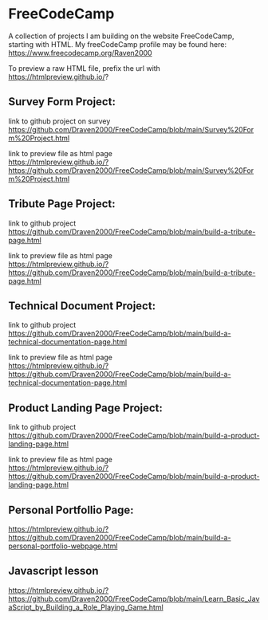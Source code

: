 # FreeCodeCamp
A collection of projects I am building on the website FreeCodeCamp, starting with HTML.
My freeCodeCamp profile may be found here:
https://www.freecodecamp.org/Raven2000 

To preview a raw HTML file, prefix the url with<br>
https://htmlpreview.github.io/? 

Survey Form Project:
---

link to github project on survey<br>
https://github.com/Draven2000/FreeCodeCamp/blob/main/Survey%20Form%20Project.html

link to preview file as html page <br>
https://htmlpreview.github.io/?https://github.com/Draven2000/FreeCodeCamp/blob/main/Survey%20Form%20Project.html

Tribute Page Project:
---
link to github project<br>
https://github.com/Draven2000/FreeCodeCamp/blob/main/build-a-tribute-page.html

link to preview file as html page <br>
https://htmlpreview.github.io/?https://github.com/Draven2000/FreeCodeCamp/blob/main/build-a-tribute-page.html

Technical Document Project:
---
link to github project<br>
https://github.com/Draven2000/FreeCodeCamp/blob/main/build-a-technical-documentation-page.html


link to preview file as html page <br>
https://htmlpreview.github.io/?https://github.com/Draven2000/FreeCodeCamp/blob/main/build-a-technical-documentation-page.html


Product Landing Page Project:
---
link to github project<br>
https://github.com/Draven2000/FreeCodeCamp/blob/main/build-a-product-landing-page.html

link to preview file as html page <br>
https://htmlpreview.github.io/?https://github.com/Draven2000/FreeCodeCamp/blob/main/build-a-product-landing-page.html

Personal Portfollio Page:
---
https://htmlpreview.github.io/?https://github.com/Draven2000/FreeCodeCamp/blob/main/build-a-personal-portfolio-webpage.html

Javascript lesson
---
https://htmlpreview.github.io/?https://github.com/Draven2000/FreeCodeCamp/blob/main/Learn_Basic_JavaScript_by_Building_a_Role_Playing_Game.html
